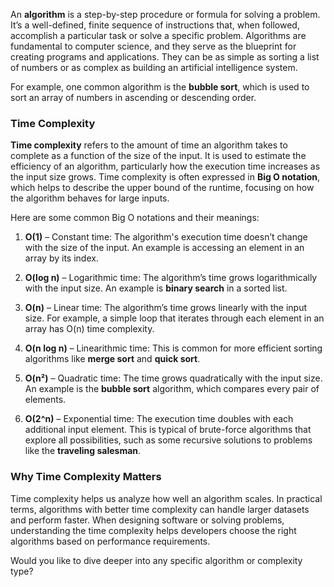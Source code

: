 An **algorithm** is a step-by-step procedure or formula for solving a problem. It’s a well-defined, finite sequence of instructions that, when followed, accomplish a particular task or solve a specific problem. Algorithms are fundamental to computer science, and they serve as the blueprint for creating programs and applications. They can be as simple as sorting a list of numbers or as complex as building an artificial intelligence system.

For example, one common algorithm is the **bubble sort**, which is used to sort an array of numbers in ascending or descending order.

### Time Complexity

**Time complexity** refers to the amount of time an algorithm takes to complete as a function of the size of the input. It is used to estimate the efficiency of an algorithm, particularly how the execution time increases as the input size grows. Time complexity is often expressed in **Big O notation**, which helps to describe the upper bound of the runtime, focusing on how the algorithm behaves for large inputs.

Here are some common Big O notations and their meanings:

1. **O(1)** – Constant time: The algorithm's execution time doesn’t change with the size of the input. An example is accessing an element in an array by its index.
   
2. **O(log n)** – Logarithmic time: The algorithm’s time grows logarithmically with the input size. An example is **binary search** in a sorted list.

3. **O(n)** – Linear time: The algorithm’s time grows linearly with the input size. For example, a simple loop that iterates through each element in an array has O(n) time complexity.

4. **O(n log n)** – Linearithmic time: This is common for more efficient sorting algorithms like **merge sort** and **quick sort**.

5. **O(n²)** – Quadratic time: The time grows quadratically with the input size. An example is the **bubble sort** algorithm, which compares every pair of elements.

6. **O(2^n)** – Exponential time: The execution time doubles with each additional input element. This is typical of brute-force algorithms that explore all possibilities, such as some recursive solutions to problems like the **traveling salesman**.

### Why Time Complexity Matters

Time complexity helps us analyze how well an algorithm scales. In practical terms, algorithms with better time complexity can handle larger datasets and perform faster. When designing software or solving problems, understanding the time complexity helps developers choose the right algorithms based on performance requirements.

Would you like to dive deeper into any specific algorithm or complexity type?
